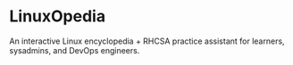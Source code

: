 # LinuxOpedia
An interactive Linux encyclopedia + RHCSA practice assistant for learners, sysadmins, and DevOps engineers.
